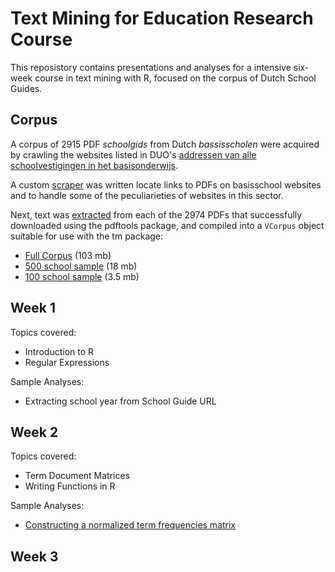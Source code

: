 
# Text Mining for Education Research Course

This reposistory contains presentations and analyses for a intensive six-week course in
text mining with R, focused on the corpus of Dutch School Guides.

## Corpus

A corpus of 2915 PDF _schoolgids_ from Dutch _bassisscholen_ were acquired by crawling the 
websites listed in DUO's [addressen van alle schoolvestigingen in het basisonderwijs](https://duo.nl/open_onderwijsdata/databestanden/po/adressen/adressen-po-3.jsp).

A custom [scraper](scrape.R) was written locate links to PDFs on basisschool websites and 
to handle some of the peculiarieties of websites in this sector.

Next, text was [extracted](extractText.R) from each of the 2974 PDFs that successfully downloaded
using the pdftools package, and compiled into a `VCorpus` object suitable for use with the tm package:

* [Full Corpus](https://storage.googleapis.com/schoolgids/schoolgids2017v2/schoolgids2017v2.rds) (103 mb)
* [500 school sample](https://storage.googleapis.com/schoolgids/schoolgids2017v2/schoolgids2017v2_500.rds) (18 mb)
* [100 school sample](https://storage.googleapis.com/schoolgids/schoolgids2017v2/schoolgids2017v2_100.rds) (3.5 mb)

## Week 1

Topics covered: 
* Introduction to R
* Regular Expressions

Sample Analyses:
* Extracting school year from School Guide URL

## Week 2

Topics covered:
* Term Document Matrices
* Writing Functions in R

Sample Analyses:
* [Constructing a normalized term frequencies matrix](term-frequencies.Rmd)


## Week 3